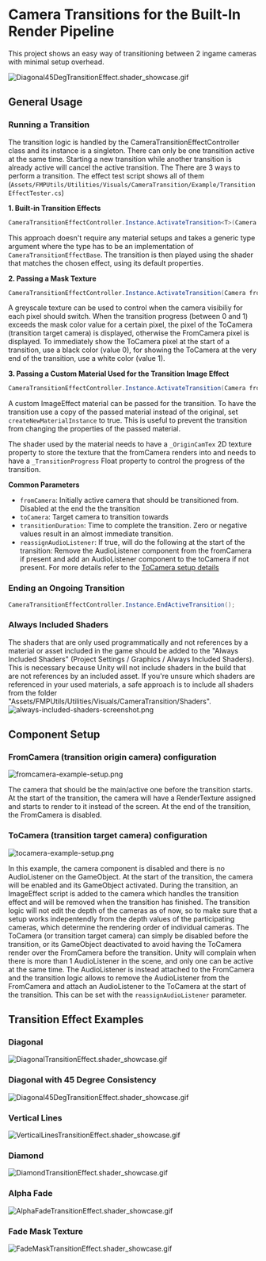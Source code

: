 # Camera Transitions for the Built-In Render Pipeline

This project shows an easy way of transitioning between 2 ingame cameras with minimal setup overhead. 

![Diagonal45DegTransitionEffect.shader_showcase.gif](./Documentation/gifs/diagonal-45-camera-transition.gif)

## General Usage

### Running a Transition
The transition logic is handled by the CameraTransitionEffectController class and its instance is a singleton. There can only be one transition active at the same time. Starting a new transition while another transition is already active will cancel the active transition. The 
There are 3 ways to perform a transition. The effect test script shows all of them (`Assets/FMPUtils/Utilities/Visuals/CameraTransition/Example/TransitionEffectTester.cs`)

**1. Built-in Transition Effects** 

```cs
CameraTransitionEffectController.Instance.ActivateTransition<T>(Camera fromCamera, Camera toCamera, float transitionDuration, bool reassignAudioListener = false) where T : CameraTransitionEffectBase, ITransitionCameraEffect, new()
```
This approach doesn't require any material setups and takes a generic type argument where the type has to be an implementation of `CameraTransitionEffectBase`. The transition is then played using the shader that matches the chosen effect, using its default properties. 

**2. Passing a Mask Texture**
```cs
CameraTransitionEffectController.Instance.ActivateTransition(Camera fromCamera, Camera toCamera, Texture transitionFadeMaskTexture, float transitionDuration, bool reassignAudioListener = false)
```
A greyscale texture can be used to control when the camera visibiliy for each pixel should switch. When the transition progress (between 0 and 1) exceeds the mask color value for a certain pixel, the pixel of the ToCamera (transition target camera) is displayed, otherwise the FromCamera pixel is displayed. To immediately show the ToCamera pixel at the start of a transition, use a black color (value 0), for showing the ToCamera at the very end of the transition, use a white color (value 1). 

**3. Passing a Custom Material Used for the Transition Image Effect** 
```cs
CameraTransitionEffectController.Instance.ActivateTransition(Camera fromCamera, Camera toCamera, Material imageEffectMaterial, bool createNewMaterialInstance, float transitionDuration, bool reassignAudioListener = false)
```
A custom ImageEffect material can be passed for the transition. To have the transition use a copy of the passed material instead of the original, set `createNewMaterialInstance` to true. This is useful to prevent the transition from changing the properties of the passed material. 

The shader used by the material needs to have a `_OriginCamTex` 2D texture property to store the texture that the fromCamera renders into and needs to have a `_TransitionProgress` Float property to control the progress of the transition. 

**Common Parameters**
- `fromCamera`: Initially active camera that should be transitioned from. Disabled at the end the the transition
- `toCamera`: Target camera to transition towards
- `transitionDuration`: Time to complete the transition. Zero or negative values result in an almost immediate transition. 
- `reassignAudioListener`: If true, will do the following at the start of the transition: Remove the AudioListener component from the fromCamera if present and add an AudioListener component to the toCamera if not present. For more details refer to the [ToCamera setup details](#tocamera-transition-target-camera-configuration)

### Ending an Ongoing Transition 
```cs
CameraTransitionEffectController.Instance.EndActiveTransition();
```

### Always Included Shaders

The shaders that are only used programmatically and not references by a material or asset included in the game should be added to the "Always Included Shaders" (Project Settings / Graphics / Always Included Shaders). This is necessary because Unity will not include shaders in the build that are not references by an included asset. If you're unsure which shaders are referenced in your used materials, a safe approach is to include all shaders from the folder "Assets/FMPUtils/Utilities/Visuals/CameraTransition/Shaders". 
![always-included-shaders-screenshot.png](./Documentation/images/always-included-shaders-screenshot.png)

## Component Setup

### FromCamera (transition origin camera) configuration
![fromcamera-example-setup.png](./Documentation/images/fromcamera-example-setup.png)

The camera that should be the main/active one before the transition starts. At the start of the transition, the camera will have a RenderTexture assigned and starts to render to it instead of the screen. At the end of the transition, the FromCamera is disabled. 

### ToCamera (transition target camera) configuration
![tocamera-example-setup.png](./Documentation/images/tocamera-example-setup.png)

In this example, the camera component is disabled and there is no AudioListener on the GameObject. At the start of the transition, the camera will be enabled and its GameObject activated. During the transition, an ImageEffect script is added to the camera which handles the transition effect and will be removed when the transition has finished. The transition logic will not edit the depth of the cameras as of now, so to make sure that a setup works indepentendly from the depth values of the participating cameras, which determine the rendering order of individual cameras. The ToCamera (or transition target camera) can simply be disabled before the transition, or its GameObject deactivated to avoid having the ToCamera render over the FromCamera before the transition. Unity will complain when there is more than 1 AudioListener in the scene, and only one can be active at the same time. The AudioListener is instead attached to the FromCamera and the transition logic allows to remove the AudioListener from the FromCamera and attach an AudioListener to the ToCamera at the start of the transition. This can be set with the `reassignAudioListener` parameter. 

## Transition Effect Examples

### Diagonal
![DiagonalTransitionEffect.shader_showcase.gif](./Documentation/gifs/diagonal-camera-transition.gif)

### Diagonal with 45 Degree Consistency
![Diagonal45DegTransitionEffect.shader_showcase.gif](./Documentation/gifs/diagonal-45-camera-transition.gif)

### Vertical Lines
![VerticalLinesTransitionEffect.shader_showcase.gif](./Documentation/gifs/vertical-lines-camera-transition.gif)

### Diamond
![DiamondTransitionEffect.shader_showcase.gif](./Documentation/gifs/diamond-pattern-camera-transition.gif)

### Alpha Fade
![AlphaFadeTransitionEffect.shader_showcase.gif](./Documentation/gifs/alpha-fade-camera-transition.gif)

### Fade Mask Texture
![FadeMaskTransitionEffect.shader_showcase.gif](./Documentation/gifs/mask-texture-based-camera-transition.gif)